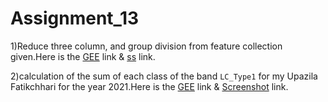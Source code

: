 # Assignment_13

1)Reduce three column, and group division from feature collection given.Here is the  [GEE](https://code.earthengine.google.com/baa5d8e366bec6960ee40b8771d745d3) link & [ss](https://github.com/Aimon-Rana-Jihad/Assignment_13/commit/9b833178259905e7c80fcdfa53fb97bf9e8b18f4) link.

2)calculation of the sum of each class of the band `LC_Type1` for my Upazila Fatikchhari  for the year 2021.Here is the [GEE](https://code.earthengine.google.com/86e9010b33841d91f00290d47008691d) link & [Screenshot](https://github.com/Aimon-Rana-Jihad/Assignment_13/commit/c07473f0065f2a751d98fa6466e06e6d9e18ee79) link.
